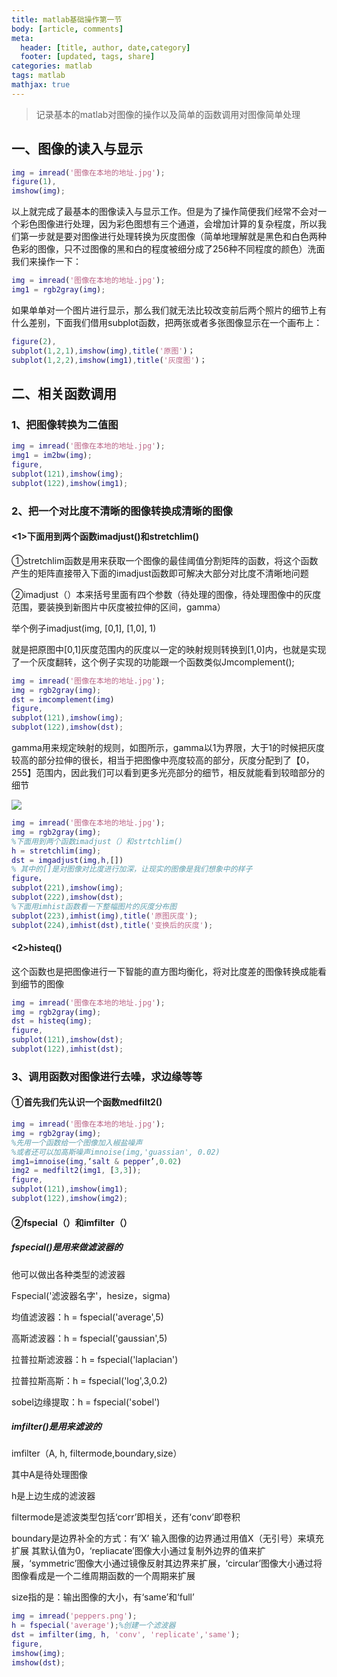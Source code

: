 ```yaml
---
title: matlab基础操作第一节
body: [article, comments]
meta: 
  header: [title, author, date,category]
  footer: [updated, tags, share]
categories: matlab
tags: matlab
mathjax: true
---
```


> 记录基本的matlab对图像的操作以及简单的函数调用对图像简单处理

<!--more-->

## 一、图像的读入与显示

```matlab
img = imread('图像在本地的地址.jpg');
figure(1),
imshow(img);
```

以上就完成了最基本的图像读入与显示工作。但是为了操作简便我们经常不会对一个彩色图像进行处理，因为彩色图想有三个通道，会增加计算的复杂程度，所以我们第一步就是要对图像进行处理转换为灰度图像（简单地理解就是黑色和白色两种色彩的图像，只不过图像的黑和白的程度被细分成了256种不同程度的颜色）洗面我们来操作一下：

```matlab
img = imread('图像在本地的地址.jpg');
img1 = rgb2gray(img);
```

如果单单对一个图片进行显示，那么我们就无法比较改变前后两个照片的细节上有什么差别，下面我们借用subplot函数，把两张或者多张图像显示在一个画布上：

```matlab
figure(2),
subplot(1,2,1),imshow(img),title('原图')；
subplot(1,2,2),imshow(img1),title('灰度图')；
```

## 二、相关函数调用

### 1、把图像转换为二值图

```matlab
img = imread('图像在本地的地址.jpg');
img1 = im2bw(img);
figure,
subplot(121),imshow(img);
subplot(122),imshow(img1);
```

### 2、把一个对比度不清晰的图像转换成清晰的图像

#### <1>下面用到两个函数imadjust()和stretchlim()

①stretchlim函数是用来获取一个图像的最佳阈值分割矩阵的函数，将这个函数产生的矩阵直接带入下面的imadjust函数即可解决大部分对比度不清晰地问题

②imadjust（）本来括号里面有四个参数（待处理的图像，待处理图像中的灰度范围，要装换到新图片中灰度被拉伸的区间，gamma）

举个例子imadjust(img, [0,1], [1,0], 1)

就是把原图中[0,1]灰度范围内的灰度以一定的映射规则转换到[1,0]内，也就是实现了一个灰度翻转，这个例子实现的功能跟一个函数类似Jmcomplement();  

```matlab
img = imread('图像在本地的地址.jpg');
img = rgb2gray(img);
dst = imcomplement(img)
figure,
subplot(121),imshow(img);
subplot(122),imshow(dst);
```



gamma用来规定映射的规则，如图所示，gamma以1为界限，大于1的时候把灰度较高的部分拉伸的很长，相当于把图像中亮度较高的部分，灰度分配到了【0，255】范围内，因此我们可以看到更多光亮部分的细节，相反就能看到较暗部分的细节

![](https://cdn.jsdelivr.net/gh/CallMe-star/picbed@master/20200829203428.png)

```matlab
img = imread('图像在本地的地址.jpg');
img = rgb2gray(img);
%下面用到两个函数imadjust（）和strtchlim()
h = stretchlim(img);
dst = imgadjust(img,h,[])
% 其中的[]是对图像对比度进行加深，让现实的图像是我们想象中的样子
figure，
subplot(221),imshow(img);
subplot(222),imshow(dst);
%下面用imhist函数看一下整幅图片的灰度分布图
subplot(223),imhist(img),title('原图灰度');
subplot(224),imhist(dst),title('变换后的灰度');
```

#### <2>histeq()

这个函数也是把图像进行一下智能的直方图均衡化，将对比度差的图像转换成能看到细节的图像

```matlab
img = imread('图像在本地的地址.jpg');
img = rgb2gray(img);
dst = histeq(img);
figure,
subplot(121),imshow(dst);
subplot(122),imhist(dst);
```



### 3、调用函数对图像进行去噪，求边缘等等

#### ①首先我们先认识一个函数medfilt2()

```matlab
img = imread('图像在本地的地址.jpg');
img = rgb2gray(img);
%先用一个函数给一个图像加入椒盐噪声
%或者还可以加高斯噪声imnoise(img,'guassian', 0.02)
img1=imnoise(img,‘salt & pepper’,0.02) 
img2 = medfilt2(img1, [3,3]);
figure,
subplot(121),imshow(img1);
subplot(122),imshow(img2);
```

#### ②fspecial（）和imfilter（）

##### fspecial()是用来做滤波器的

他可以做出各种类型的滤波器

Fspecial('滤波器名字'，hesize，sigma)

均值滤波器：h = fspecial('average',5)

高斯滤波器：h = fspecial('gaussian',5)

拉普拉斯滤波器：h = fspecial('laplacian')

拉普拉斯高斯：h = fspecial('log',3,0.2) 

sobel边缘提取：h = fspecial('sobel')

##### imfilter()是用来滤波的

imfilter（A, h, filtermode,boundary,size）

其中A是待处理图像

h是上边生成的滤波器

filtermode是滤波类型包括‘corr’即相关，还有‘conv’即卷积

boundary是边界补全的方式：有‘X’ 输入图像的边界通过用值X（无引号）来填充扩展 其默认值为0，‘repliacate’图像大小通过复制外边界的值来扩展，‘symmetric’图像大小通过镜像反射其边界来扩展，‘circular’图像大小通过将图像看成是一个二维周期函数的一个周期来扩展

size指的是：输出图像的大小，有‘same’和‘full’

```matlab
img = imread('peppers.png');
h = fspecial('average');%创建一个滤波器
dst = imfilter(img, h, 'conv', 'replicate','same');
figure, 
imshow(img);
imshow(dst);
```

